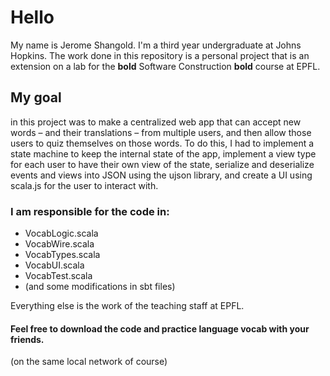 # Hello
My name is Jerome Shangold. I'm a third year undergraduate at Johns Hopkins.
The work done in this repository is a personal project that is an extension on a
lab for the **bold** Software Construction **bold** course at EPFL.

## My goal 
in this project was to make a centralized web app that can accept new
words – and their translations – from multiple users, and then allow those users
to quiz themselves on those words. To do this, I had to implement a state machine
to keep the internal state of the app, implement a view type for each user to have
their own view of the state, serialize and deserialize events and views into JSON
using the ujson library, and create a UI using scala.js for the user to interact with.

### I am responsible for the code in:
- VocabLogic.scala
- VocabWire.scala
- VocabTypes.scala
- VocabUI.scala
- VocabTest.scala
- (and some modifications in sbt files)

Everything else is the work of the teaching staff at EPFL. 

#### Feel free to download the code and practice language vocab with your friends.
(on the same local network of course)

